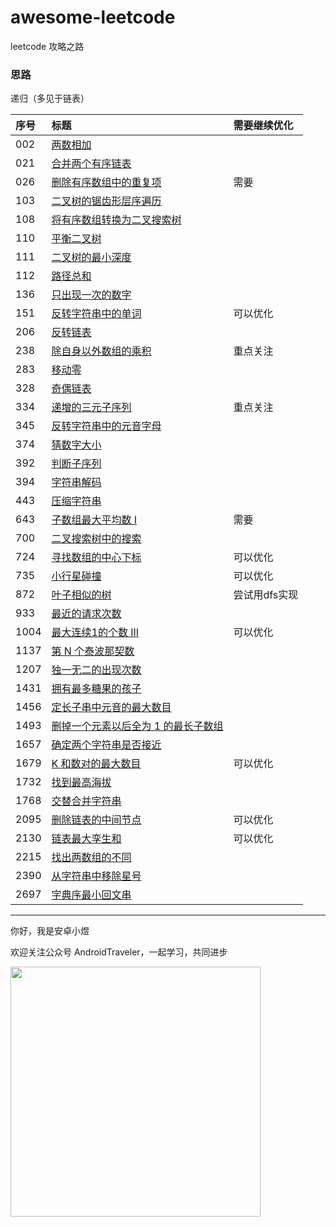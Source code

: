 # awesome-leetcode
leetcode 攻略之路

### 思路
递归（多见于链表）


| 序号   | 标题                                    | 需要继续优化   |
|:-----|:--------------------------------------|:---------|
| 002  | [两数相加](./java/002.md)                 |
| 021  | [合并两个有序链表](./java/021.md)             |
| 026  | [删除有序数组中的重复项](./java/026.md)          | 需要       |
| 103  | [二叉树的锯齿形层序遍历](./java/103.md)          |
| 108  | [将有序数组转换为二叉搜索树](./java/108.md)        |
| 110  | [平衡二叉树](./java/110.md)                |
| 111  | [二叉树的最小深度](./java/111.md)             |
| 112  | [路径总和](./java/112.md)                 |
| 136  | [只出现一次的数字](./java/136.md)             |
| 151  | [反转字符串中的单词](./java/151.md)            | 可以优化     |
| 206  | [反转链表](./java/206.md)                 |
| 238  | [除自身以外数组的乘积](./java/238.md)           | 重点关注     |
| 283  | [移动零](./java/283.md)                  |
| 328  | [奇偶链表](./java/328.md)                 |
| 334  | [递增的三元子序列](./java/334.md)             | 重点关注     |
| 345  | [反转字符串中的元音字母](./java/345.md)          |
| 374  | [猜数字大小](./java/374.md)                |
| 392  | [判断子序列](./java/392.md)                |
| 394  | [字符串解码](./java/394.md)                |
| 443  | [压缩字符串](./443.md)                     |
| 643  | [子数组最大平均数 I](./java/643.md)           | 需要       |
| 700  | [二叉搜索树中的搜索](./java/700.md)            |
| 724  | [寻找数组的中心下标](./java/724.md)            | 可以优化     |
| 735  | [小行星碰撞](./java/735.md)                | 可以优化     |
| 872  | [叶子相似的树](./java/872.md)               | 尝试用dfs实现 |
| 933  | [最近的请求次数](./java/933.md)              |
| 1004 | [最大连续1的个数 III](./java/1004.md)        | 可以优化     |
| 1137 | [第 N 个泰波那契数](./java/1137.md)          |
| 1207 | [独一无二的出现次数](./java/1207.md)           |
| 1431 | [拥有最多糖果的孩子](./java/1431.md)           |
| 1456 | [定长子串中元音的最大数目](./java/1456.md)        |
| 1493 | [删掉一个元素以后全为 1 的最长子数组](./java/1493.md) |
| 1657 | [确定两个字符串是否接近](./java/1657.md)         |
| 1679 | [K 和数对的最大数目](./java/1679.md)          | 可以优化     |
| 1732 | [找到最高海拔](./java/1732.md)              |
| 1768 | [交替合并字符串](./java/1768.md)             |
| 2095 | [删除链表的中间节点](./java/2095.md)           | 可以优化     |
| 2130 | [链表最大孪生和](./java/2130.md)             | 可以优化     |
| 2215 | [找出两数组的不同](./java/2215.md)            |
| 2390 | [从字符串中移除星号](./java/2390.md)           |
| 2697 | [字典序最小回文串](./java/2697.md)            |




<hr/>

你好，我是安卓小煜

欢迎关注公众号 AndroidTraveler，一起学习，共同进步

<img src="./res/image/wechat_official_account.jpg" width="400"/>
